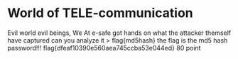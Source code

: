 
# World of TELE-communication
Evil world evil beings, 
    We At e-safe got hands on what the attacker themself have captured can you analyze it > 
    flag{md5hash}
    the flag is the md5 hash password!!!
 flag{dfeaf10390e560aea745ccba53e044ed}
 80 point
